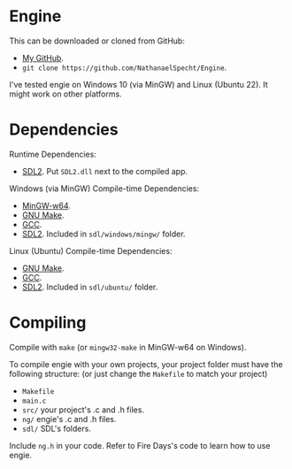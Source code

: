 
# Engine

This can be downloaded or cloned from GitHub:
- [My GitHub](https://github.com/NathanaelSpecht/Engine).
- `git clone https://github.com/NathanaelSpecht/Engine`.

I've tested engie on Windows 10 (via MinGW) and Linux (Ubuntu 22).
It might work on other platforms.

# Dependencies

Runtime Dependencies:
- [SDL2](https://libsdl.org). Put `SDL2.dll` next to the compiled app.

Windows (via MinGW) Compile-time Dependencies:
- [MinGW-w64](https://mingw-w64.org).
- [GNU Make](https://gnu.org/software/make).
- [GCC](https://gcc.gnu.org).
- [SDL2](https://libsdl.org). Included in `sdl/windows/mingw/` folder.

Linux (Ubuntu) Compile-time Dependencies:
- [GNU Make](https://gnu.org/software/make).
- [GCC](https://gcc.gnu.org).
- [SDL2](https://libsdl.org). Included in `sdl/ubuntu/` folder.

# Compiling

Compile with `make` (or `mingw32-make` in MinGW-w64 on Windows).

To compile engie with your own projects, your project folder must have the 
following structure: (or just change the `Makefile` to match your project)
- `Makefile`
- `main.c`
- `src/` your project's .c and .h files.
- `ng/` engie's .c and .h files.
- `sdl/` SDL's folders.

Include `ng.h` in your code.
Refer to Fire Days's code to learn how to use engie.


